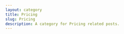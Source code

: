```yaml
---
layout: category
title: Pricing
slug: Pricing
description: A category for Pricing related posts.
---
```

